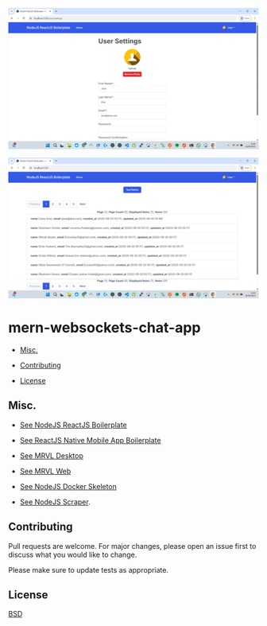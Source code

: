 ![nodejs-reactjs-boilerplate.png](https://github.com/kkamara/useful/blob/main/nodejs-reactjs-boilerplate.png?raw=true)

![nodejs-reactjs-boilerplate2.png](https://github.com/kkamara/useful/blob/main/nodejs-reactjs-boilerplate2.png?raw=true)

# mern-websockets-chat-app



* [Misc.](#misc)

* [Contributing](#contributing)

* [License](#license)

## Misc.

* [See NodeJS ReactJS Boilerplate](https://github.com/kkamara/nodejs-reactjs-boilerplate)

* [See ReactJS Native Mobile App Boilerplate](https://github.com/kkamara/ReactJSNativeMobileAppBoilerplate)

* [See MRVL Desktop](https://github.com/kkamara/mrvl-desktop)

* [See MRVL Web](https://github.com/kkamara/mrvl-web)

* [See NodeJS Docker Skeleton](https://github.com/kkamara/nodejs-docker-skeleton)

* [See NodeJS Scraper](https://github.com/kkamara/nodejs-scraper).

## Contributing
Pull requests are welcome. For major changes, please open an issue first to discuss what you would like to change.

Please make sure to update tests as appropriate.

## License
[BSD](https://opensource.org/licenses/BSD-3-Clause)
